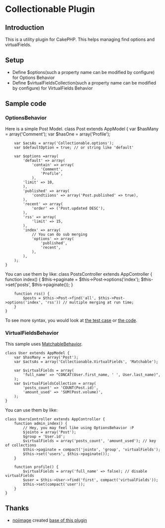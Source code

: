 # Collectionable Plugin #

## Introduction ##
This is a utility plugin for CakePHP. This helps managing find options and virtualFields.

## Setup ##
- Define $options(such a property name can be modified by configure) for Options Behavior
- Define $virtualFieldsCollection(such a property name can be modified by configure) for VirtualFields Behavior

## Sample code ##

### OptionsBehavior ###

Here is a simple Post Model.
	class Post extends AppModel {
		var $hasMany = array('Comment');
		var $hasOne = array('Profile');

		var $acsAs = array('Collectionable.options');
		var $defaultOption = true; // or string like 'default'

		var $options =array(
			'default' => array(
				'contain' => array(
					'Comment',
					'Profile',
				),
			'limit' => 10,
			),
			'published' => array(
				'condtiions' => array('Post.published' => true),
			),
			'recent' => array(
				'order' => ('Post.updated DESC'),
			),
			'rss' => array(
				'limit' => 15,
			),
			'index' => array(
				// You can do sub merging
				'options' => array(
					'published',
					'recent',
				),
			),
		);
	}

You can use them by like:
	class PostsController extends AppController {
		function index() {
			$this->paginate = $this->Post->options('index');
			$this->set('posts', $this->paginate());
		}

		function rss() {
			$posts = $this->Post->find('all', $this->Post->options('index', 'rss')) // multiple merging at run time;
		}
	}

To see more syntax, you would look at [the test case](http://github.com/hiromi2424/Collectionable/blob/master/tests/cases/behaviors/options.test.php) or [the code](http://github.com/hiromi2424/Collectionable/blob/master/models/behaviors/options.php).

### VirtualFieldsBehavior ###

This sample uses [MatchableBehavior](http://github.com/hiromi2424/MatchableBehavior).

	class User extends AppModel {
		var $hasMany = array('Post');
		var $actsAs = array('Collectionable.VirtualFields', 'Matchable');

		var $virtualFields = array(
			'full_name' => "CONCAT(User.first_name, ' ', User.last_name)",
		);
		var $virtualFieldsCollection = array(
			'posts_count' => 'COUNT(Post.id)',
			'amount_used' => 'SUM(Post.volume)',
		);
	}

You can use them by like:


	class UsersController extends AppController {
		function admin_index() {
			// Hey, you may feel like using OptionsBehavior :P
			$jointo = array('Post');
			$group = 'User.id';
			$virtualFields = array('posts_count', 'amount_used'); // key of collections
			$this->paginate = compact('jointo', 'group', 'virtualFields');
			$this->set('users', $this->paginate());
		}

		function profile() {
			$virtualFields = array('full_name' => false); // disable virtualFields
			$user = $this->User->find('first', compact('virtualFields'));
			$this->set(compact('user'));
		}
	}

## Thanks ##
- [nojimage](http://github.com/nojimage) created [base of this plugin](http://github.com/nojimage/paging)
